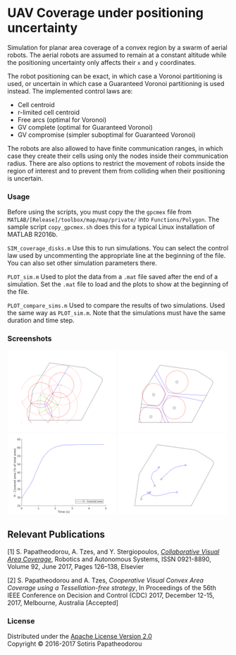 # UAV Coverage under positioning uncertainty
Simulation for planar area coverage of a convex region by a swarm of aerial robots. The aerial robots are assumed to remain at a constant altitude while the positioning uncertainty only affects their `x` and `y` coordinates.

The robot positioning can be exact, in which case a Voronoi partitioning is used, or uncertain in which case a Guaranteed Voronoi partitioning is used instead. The implemented control laws are:
- Cell centroid
- r-limited cell centroid
- Free arcs (optimal for Voronoi)
- GV complete (optimal for Guaranteed Voronoi)
- GV compromise (simpler suboptimal for Guaranteed Voronoi)

The robots are also allowed to have finite communication ranges, in which case they create their cells using only the nodes inside their communication radius. There are also options to restrict the movement of robots inside the region of interest and to prevent them from colliding when their positioning is uncertain.

### Usage
Before using the scripts, you must copy the the `gpcmex` file from `MATLAB/[Release]/toolbox/map/map/private/` into `Functions/Polygon`. The sample script `copy_gpcmex.sh` does this for a typical Linux installation of MATLAB R2016b.

`SIM_coverage_disks.m` Use this to run simulations. You can select the control law used by uncommenting the appropriate line at the beginning of the file. You can also set other simulation parameters there.

`PLOT_sim.m` Used to plot the data from a `.mat` file saved after the end of a simulation. Set the `.mat` file to load and the plots to show at the beginning of the file.

`PLOT_compare_sims.m` Used to compare the results of two simulations. Used the same way as `PLOT_sim.m`. Note that the simulations must have the same duration and time step.

### Screenshots
<img src="./Screenshots/state_comm.png" width="49%"> <img src="./Screenshots/state_uncert.png" width="49%">
<img src="./Screenshots/objective.png" width="49%"> <img src="./Screenshots/trajectories.png" width="49%">

## Relevant Publications
[1] S. Papatheodorou, A. Tzes, and Y. Stergiopoulos, [*Collaborative Visual Area Coverage*](https://doi.org/10.1016/j.robot.2017.03.005), Robotics and Autonomous Systems, ISSN 0921-8890, Volume 92, June 2017, Pages 126–138, Elsevier

[2] S. Papatheodorou and A. Tzes, *Cooperative Visual Convex Area Coverage using a Tessellation-free strategy*, In Proceedings of the 56th IEEE Conference on Decision and Control (CDC) 2017, December 12-15, 2017, Melbourne, Australia [Accepted]

### License
Distributed under the [Apache License Version 2.0](LICENSE.txt)
<br>
Copyright © 2016-2017 Sotiris Papatheodorou
